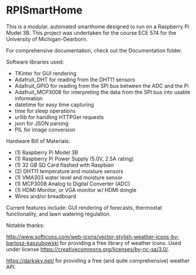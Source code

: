 # RPISmartHome
This is a modular, automated smarthome designed to run on a Raspberry Pi Model 3B. This project was undertaken for the course ECE 574 for the University of Michigan-Dearborn.

For comprehensive documentation, check out the Documentation folder.

Software libraries used:
- TKinter for GUI rendering
- Adafruit_DHT for reading from the DHT11 sensors
- Adafruit_GPIO for reading from the SPI bus between the ADC and the Pi
- Adafruit_MCP3008 for interpreting the data from the SPI bus into usable information
- datetime for easy time capturing
- time for sleep operations
- urllib for handling HTTPGet requests
- json for JSON parsing
- PIL for image conversion

Hardware Bill of Materials:
- (1) Raspberry Pi Model 3B 
- (1) Raspberry Pi Power Supply (5.0V, 2.5A rating)
- (1) 32 GB SD Card flashed with Raspbian
- (2) DHT11 temperature and moisture sensors
- (1) VMA303 water level and moisture sensor
- (1) MCP3008 Analog to Digital Converter (ADC)
- (1) HDMI Monitor, or VGA monitor w/ HDMI dongle
- Wires and/or breadboard

Current features include: GUI rendering of forecasts, thermostat functionality, and lawn watering regulation.

Notable thanks: 

http://www.softicons.com/web-icons/vector-stylish-weather-icons-by-bartosz-kaszubowski for providing a free library of weather icons. Used under license https://creativecommons.org/licenses/by-nc-sa/3.0/.

https://darksky.net/ for providing a free (and quite comprehensive) weather API.
